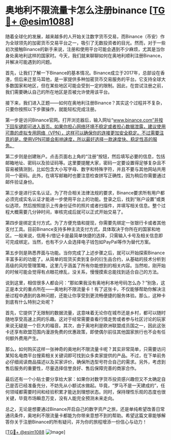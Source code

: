 # 奥地利不限流量卡怎么注册binance [[TG💪+ @esim1088](https://t.me/s/esim1088)]

随着全球化的发展，越来越多的人开始关注数字货币交易，而Binance（币安）作为全球领先的加密货币交易平台之一，吸引了无数投资者的目光。然而，对于一些初次接触Binance的新手来说，注册和使用平台可能会遇到不少麻烦，尤其是当你身处奥地利这样的国家时。今天，我们就来聊聊如何在奥地利顺利注册Binance，并解决可能遇到的问题。

首先，让我们了解一下Binance的基本情况。Binance成立于2017年，总部设在香港，但后来迁至马耳他，是一家提供多种加密货币交易服务的平台。它支持全球大多数国家和地区，但在某些地区可能会受到一定的限制。因此，在尝试注册之前，我们需要确认自己的所在地区是否被允许使用该平台。

接下来，我们进入正题——如何在奥地利注册Binance？其实这个过程并不复杂，只要你按照以下步骤操作，就能轻松完成注册。

第一步是访问Binance官网。打开浏览器后，输入网址“www.binance.com”并按下回车键即可进入首页。如果你担心网络环境不稳定或者担心数据泄露，建议使用可靠的虚拟专用网络（VPN），这样可以确保你的连接更加安全稳定。不过需要注意的是，使用VPN可能会影响速度，所以最好选择一款速度快、稳定性高的服务。

第二步则是创建账户。点击页面右上角的“注册”按钮，然后填写必要的信息，包括邮箱地址、密码以及验证码等。这里要提醒大家，密码一定要设置得足够复杂且不容易被猜测到，比如包含大小写字母、数字和特殊字符，并且不要与其他网站共用同一个密码。此外，在填写邮箱时也要注意检查拼写正确性，因为稍后你需要通过邮件验证身份。

第三步是进行实名认证。为了符合相关法律法规的要求，Binance要求所有用户都必须完成实名认证才能进一步使用平台上的功能。登录之后，找到“账户设置”或类似选项，然后按照提示上传身份证件的照片或者扫描件，并填写相关信息。整个过程大概需要几分钟时间，审核完成后就可以正式开始交易了。

第四步是绑定支付方式。为了方便充值和提现，你需要先绑定一张银行卡或者其他支付工具。目前Binance支持多种主流支付方式，具体取决于你所在的国家和地区。一般来说，信用卡/借记卡是最简单快捷的选择，只需输入卡号及相关信息即可完成绑定。当然，也有不少人会选择电子钱包如PayPal等作为替代方案。

第五步则是熟悉界面与功能。当你完成了上述步骤之后，就可以开始探索Binance丰富多彩的功能了。从简单的现货买卖到复杂的衍生品合约，从基础的技术分析到高级的风险管理策略，这里几乎涵盖了所有你能想到的相关内容。当然啦，刚开始的时候可能会觉得有点眼花缭乱，没关系，慢慢摸索总能找到适合自己的方法。

说到这里，相信很多人都会问：“那如果我没有奥地利本地号码怎么办？”别急，这正是本文的重点所在——奥地利不限流量卡！有了这张卡，不仅能够帮助你解决注册过程中遇到的各种问题，还能让你享受到更流畅便捷的服务体验。那么，这种卡到底有什么特别之处呢？

首先，它提供了无限制的数据流量，这意味着无论你在城市还是乡村，都可以随时随地享受高速上网的乐趣。这对于经常需要查看行情走势或者参与社区讨论的玩家来说无疑是一个巨大的福音。其次，由于奥地利是欧洲联盟成员国之一，因此这张卡还享有欧盟范围内漫游免费的优惠政策，即使偶尔前往其他国家旅行也不会有任何额外费用产生。

那么，如何购买这样一张神奇的奥地利不限流量卡呢？其实非常简单，只需要访问某知名电商平台搜索相关关键词即可找到众多卖家提供的产品。不过，在下单前务必仔细阅读商品描述以及买家评价，确保所选型号符合自己的需求。另外，考虑到售后服务的重要性，尽量选择信誉良好、售后保障完善的商家合作。

最后还有一个小贴士要分享给大家：如果你对数字货币投资感兴趣但又不太确定自己是否已经准备充分，不妨先从小额试水做起。毕竟，“罗马不是一天建成的”，任何领域都需要时间和经验积累才能达到理想状态。同时，保持理性乐观的态度也很关键，毕竟市场瞬息万变，没有人能完全预测未来走向。

总之，无论是想要通过Binance开启自己的数字资产之旅，还是单纯希望改善日常通讯条件，奥地利不限流量卡都能为你带来意想不到的帮助。希望这篇文章能够解答你关于注册Binance的所有疑问，并为你的旅程增添一份信心与动力！

[[TG💪+ @esim1088](https://t.me/s/esim1088) ![Image](https://i.postimg.cc/4NQfJmqS/Snipaste-2025-05-13-00-14-12.png)]
